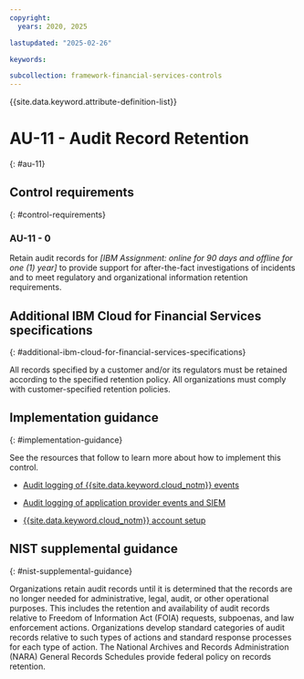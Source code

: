 ```yaml
---
copyright:
  years: 2020, 2025

lastupdated: "2025-02-26"

keywords:

subcollection: framework-financial-services-controls
---
```


{{site.data.keyword.attribute-definition-list}}

# AU-11 - Audit Record Retention
{: #au-11}

## Control requirements
{: #control-requirements}



### AU-11 - 0


Retain audit records for _[IBM Assignment: online for 90 days and offline for one (1) year]_ to provide support for after-the-fact investigations of incidents and to meet regulatory and organizational information retention requirements.






## Additional IBM Cloud for Financial Services specifications
{: #additional-ibm-cloud-for-financial-services-specifications}

All records specified by a customer and/or its regulators must be retained according to the specified retention policy.  All organizations must comply with customer-specified retention policies.




## Implementation guidance
{: #implementation-guidance}

See the resources that follow to learn more about how to implement this control.


- [Audit logging of {{site.data.keyword.cloud_notm}} events](/docs/framework-financial-services?topic=framework-financial-services-shared-logging-audit)


- [Audit logging of application provider events and SIEM](/docs/framework-financial-services?topic=framework-financial-services-shared-logging-audit-provider)


- [{{site.data.keyword.cloud_notm}} account setup](/docs/framework-financial-services?topic=framework-financial-services-shared-account-setup)






## NIST supplemental guidance
{: #nist-supplemental-guidance}

Organizations retain audit records until it is determined that the records are no longer needed for administrative, legal, audit, or other operational purposes. This includes the retention and availability of audit records relative to Freedom of Information Act (FOIA) requests, subpoenas, and law enforcement actions. Organizations develop standard categories of audit records relative to such types of actions and standard response processes for each type of action. The National Archives and Records Administration (NARA) General Records Schedules provide federal policy on records retention.
